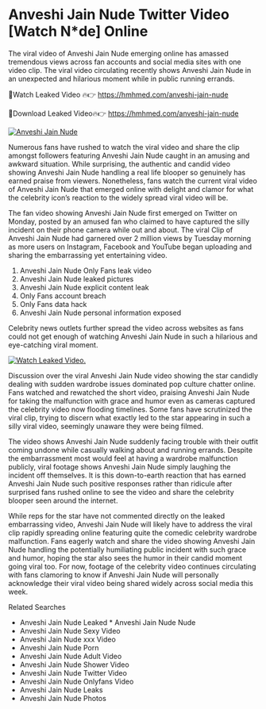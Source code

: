 ﻿# Anveshi Jain Nude Twitter Video [Watch N*de] Online

The viral video of ﻿Anveshi Jain Nude emerging online has amassed tremendous views across fan accounts and social media sites with one video clip. The viral video circulating recently shows ﻿Anveshi Jain Nude in an unexpected and hilarious moment while in public running errands. 

🔴Watch Leaked Video 🔥👉  https://hmhmed.com/anveshi-jain-nude 

🔴Download Leaked Video🔥👉  https://hmhmed.com/anveshi-jain-nude 

[![Anveshi Jain Nude](https://i.imgur.com/dJHk4Zq.gif)](https://hmhmed.com/anveshi-jain-nude)

Numerous fans have rushed to watch the viral video and share the clip amongst followers featuring ﻿Anveshi Jain Nude caught in an amusing and awkward situation. While surprising, the authentic and candid video showing ﻿Anveshi Jain Nude handling a real life blooper so genuinely has earned praise from viewers. Nonetheless, fans watch the current viral video of ﻿Anveshi Jain Nude that emerged online with delight and clamor for what the celebrity icon’s reaction to the widely spread viral video will be.

The fan video showing ﻿Anveshi Jain Nude first emerged on Twitter on Monday, posted by an amused fan who claimed to have captured the silly incident on their phone camera while out and about. The viral Clip of ﻿Anveshi Jain Nude had garnered over 2 million views by Tuesday morning as more users on Instagram, Facebook and YouTube began uploading and sharing the embarrassing yet entertaining video. 

1. ﻿Anveshi Jain Nude Only Fans leak video
2. ﻿Anveshi Jain Nude leaked pictures
3. ﻿Anveshi Jain Nude explicit content leak
4. Only Fans account breach
5. Only Fans data hack
6. ﻿Anveshi Jain Nude personal information exposed

Celebrity news outlets further spread the video across websites as fans could not get enough of watching ﻿Anveshi Jain Nude in such a hilarious and eye-catching viral moment. 

[![Watch Leaked Video.](https://miro.medium.com/v2/resize:fit:828/format:webp/1*cilzJN44JGOrTw9NJCrNHA.gif "Watch Leaked Video")](https://hmhmed.com/anveshi-jain-nude)

Discussion over the viral ﻿Anveshi Jain Nude video showing the star candidly dealing with sudden wardrobe issues dominated pop culture chatter online. Fans watched and rewatched the short video, praising ﻿Anveshi Jain Nude for taking the malfunction with grace and humor even as cameras captured the celebrity video now flooding timelines. Some fans have scrutinized the viral clip, trying to discern what exactly led to the star appearing in such a silly viral video, seemingly unaware they were being filmed.

The video shows ﻿Anveshi Jain Nude suddenly facing trouble with their outfit coming undone while casually walking about and running errands. Despite the embarrassment most would feel at having a wardrobe malfunction publicly, viral footage shows ﻿Anveshi Jain Nude simply laughing the incident off themselves. It is this down-to-earth reaction that has earned ﻿Anveshi Jain Nude such positive responses rather than ridicule after surprised fans rushed online to see the video and share the celebrity blooper seen around the internet.  

While reps for the star have not commented directly on the leaked embarrassing video, ﻿Anveshi Jain Nude will likely have to address the viral clip rapidly spreading online featuring quite the comedic celebrity wardrobe malfunction. Fans eagerly watch and share the video showing ﻿Anveshi Jain Nude handling the potentially humiliating public incident with such grace and humor, hoping the star also sees the humor in their candid moment going viral too. For now, footage of the celebrity video continues circulating with fans clamoring to know if ﻿Anveshi Jain Nude will personally acknowledge their viral video being shared widely across social media this week.

Related Searches
* ﻿Anveshi Jain Nude Leaked
﻿* Anveshi Jain Nude Nude
* ﻿Anveshi Jain Nude Sexy Video
* ﻿Anveshi Jain Nude xxx Video
* ﻿Anveshi Jain Nude Porn
* ﻿Anveshi Jain Nude Adult Video
* ﻿Anveshi Jain Nude Shower Video
* ﻿Anveshi Jain Nude Twitter Video
* ﻿Anveshi Jain Nude Onlyfans Video
* ﻿Anveshi Jain Nude Leaks
* ﻿Anveshi Jain Nude Photos